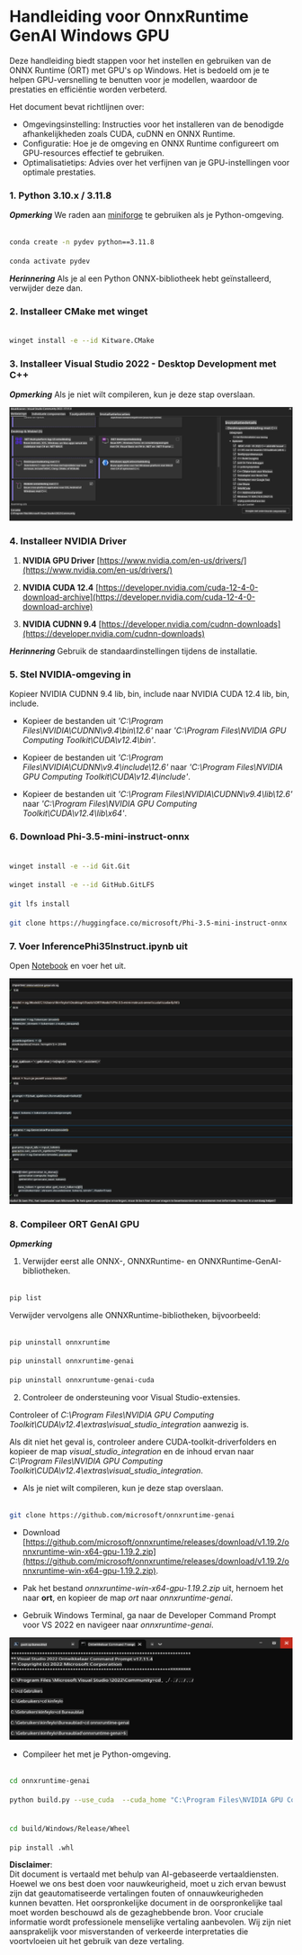# **Handleiding voor OnnxRuntime GenAI Windows GPU**

Deze handleiding biedt stappen voor het instellen en gebruiken van de ONNX Runtime (ORT) met GPU's op Windows. Het is bedoeld om je te helpen GPU-versnelling te benutten voor je modellen, waardoor de prestaties en efficiëntie worden verbeterd.

Het document bevat richtlijnen over:

- Omgevingsinstelling: Instructies voor het installeren van de benodigde afhankelijkheden zoals CUDA, cuDNN en ONNX Runtime.
- Configuratie: Hoe je de omgeving en ONNX Runtime configureert om GPU-resources effectief te gebruiken.
- Optimalisatietips: Advies over het verfijnen van je GPU-instellingen voor optimale prestaties.

### **1. Python 3.10.x / 3.11.8**

   ***Opmerking*** We raden aan [miniforge](https://github.com/conda-forge/miniforge/releases/latest/download/Miniforge3-Windows-x86_64.exe) te gebruiken als je Python-omgeving.

   ```bash

   conda create -n pydev python==3.11.8

   conda activate pydev

   ```

   ***Herinnering*** Als je al een Python ONNX-bibliotheek hebt geïnstalleerd, verwijder deze dan.

### **2. Installeer CMake met winget**

   ```bash

   winget install -e --id Kitware.CMake

   ```

### **3. Installeer Visual Studio 2022 - Desktop Development met C++**

   ***Opmerking*** Als je niet wilt compileren, kun je deze stap overslaan.

![CPP](../../../../../../translated_images/01.8964c1fa47e00dc36af710b967e72dd2f8a2be498e49c8d4c65c11ba105dedf8.nl.png)

### **4. Installeer NVIDIA Driver**

1. **NVIDIA GPU Driver**  [https://www.nvidia.com/en-us/drivers/](https://www.nvidia.com/en-us/drivers/)

2. **NVIDIA CUDA 12.4** [https://developer.nvidia.com/cuda-12-4-0-download-archive](https://developer.nvidia.com/cuda-12-4-0-download-archive)

3. **NVIDIA CUDNN 9.4**  [https://developer.nvidia.com/cudnn-downloads](https://developer.nvidia.com/cudnn-downloads)

***Herinnering*** Gebruik de standaardinstellingen tijdens de installatie.

### **5. Stel NVIDIA-omgeving in**

Kopieer NVIDIA CUDNN 9.4 lib, bin, include naar NVIDIA CUDA 12.4 lib, bin, include.

- Kopieer de bestanden uit *'C:\Program Files\NVIDIA\CUDNN\v9.4\bin\12.6'* naar *'C:\Program Files\NVIDIA GPU Computing Toolkit\CUDA\v12.4\bin'*.

- Kopieer de bestanden uit *'C:\Program Files\NVIDIA\CUDNN\v9.4\include\12.6'* naar *'C:\Program Files\NVIDIA GPU Computing Toolkit\CUDA\v12.4\include'*.

- Kopieer de bestanden uit *'C:\Program Files\NVIDIA\CUDNN\v9.4\lib\12.6'* naar *'C:\Program Files\NVIDIA GPU Computing Toolkit\CUDA\v12.4\lib\x64'*.

### **6. Download Phi-3.5-mini-instruct-onnx**

   ```bash

   winget install -e --id Git.Git

   winget install -e --id GitHub.GitLFS

   git lfs install

   git clone https://huggingface.co/microsoft/Phi-3.5-mini-instruct-onnx

   ```

### **7. Voer InferencePhi35Instruct.ipynb uit**

   Open [Notebook](../../../../../../code/09.UpdateSamples/Aug/ortgpu-phi35-instruct.ipynb) en voer het uit.

![RESULTAAT](../../../../../../translated_images/02.be96d16e7b1007f1f3941f65561553e62ccbd49c962f3d4a9154b8326c033ec1.nl.png)

### **8. Compileer ORT GenAI GPU**

   ***Opmerking*** 
   
   1. Verwijder eerst alle ONNX-, ONNXRuntime- en ONNXRuntime-GenAI-bibliotheken.

   ```bash

   pip list 
   
   ```

   Verwijder vervolgens alle ONNXRuntime-bibliotheken, bijvoorbeeld:

   ```bash

   pip uninstall onnxruntime

   pip uninstall onnxruntime-genai

   pip uninstall onnxruntume-genai-cuda
   
   ```

   2. Controleer de ondersteuning voor Visual Studio-extensies.

   Controleer of *C:\Program Files\NVIDIA GPU Computing Toolkit\CUDA\v12.4\extras\visual_studio_integration* aanwezig is. 

   Als dit niet het geval is, controleer andere CUDA-toolkit-driverfolders en kopieer de map *visual_studio_integration* en de inhoud ervan naar *C:\Program Files\NVIDIA GPU Computing Toolkit\CUDA\v12.4\extras\visual_studio_integration*.

   - Als je niet wilt compileren, kun je deze stap overslaan.

   ```bash

   git clone https://github.com/microsoft/onnxruntime-genai

   ```

   - Download [https://github.com/microsoft/onnxruntime/releases/download/v1.19.2/onnxruntime-win-x64-gpu-1.19.2.zip](https://github.com/microsoft/onnxruntime/releases/download/v1.19.2/onnxruntime-win-x64-gpu-1.19.2.zip).

   - Pak het bestand *onnxruntime-win-x64-gpu-1.19.2.zip* uit, hernoem het naar **ort**, en kopieer de map *ort* naar *onnxruntime-genai*.

   - Gebruik Windows Terminal, ga naar de Developer Command Prompt voor VS 2022 en navigeer naar *onnxruntime-genai*.

![RESULTAAT](../../../../../../translated_images/03.53bb08e3bde53edd1735c5546fb32b9b0bdba93d8241c5e6e3196d8bc01adbd7.nl.png)

   - Compileer het met je Python-omgeving.

   ```bash

   cd onnxruntime-genai

   python build.py --use_cuda  --cuda_home "C:\Program Files\NVIDIA GPU Computing Toolkit\CUDA\v12.4" --config Release
 

   cd build/Windows/Release/Wheel

   pip install .whl

   ```

**Disclaimer**:  
Dit document is vertaald met behulp van AI-gebaseerde vertaaldiensten. Hoewel we ons best doen voor nauwkeurigheid, moet u zich ervan bewust zijn dat geautomatiseerde vertalingen fouten of onnauwkeurigheden kunnen bevatten. Het oorspronkelijke document in de oorspronkelijke taal moet worden beschouwd als de gezaghebbende bron. Voor cruciale informatie wordt professionele menselijke vertaling aanbevolen. Wij zijn niet aansprakelijk voor misverstanden of verkeerde interpretaties die voortvloeien uit het gebruik van deze vertaling.